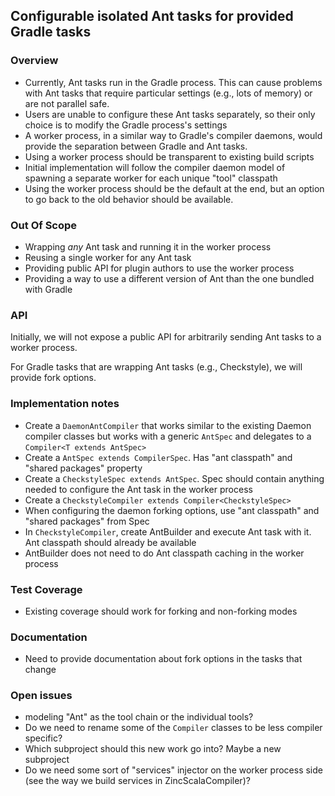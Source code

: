 ## Configurable isolated Ant tasks for provided Gradle tasks

### Overview

- Currently, Ant tasks run in the Gradle process. This can cause problems with Ant tasks that require particular settings (e.g., lots of memory) or are not parallel safe.
- Users are unable to configure these Ant tasks separately, so their only choice is to modify the Gradle process's settings
- A worker process, in a similar way to Gradle's compiler daemons, would provide the separation between Gradle and Ant tasks.
- Using a worker process should be transparent to existing build scripts
- Initial implementation will follow the compiler daemon model of spawning a separate worker for each unique "tool" classpath
- Using the worker process should be the default at the end, but an option to go back to the old behavior should be available.

### Out Of Scope

- Wrapping _any_ Ant task and running it in the worker process
- Reusing a single worker for any Ant task
- Providing public API for plugin authors to use the worker process
- Providing a way to use a different version of Ant than the one bundled with Gradle

### API

Initially, we will not expose a public API for arbitrarily sending Ant tasks to a worker process.

For Gradle tasks that are wrapping Ant tasks (e.g., Checkstyle), we will provide fork options.

### Implementation notes

- Create a `DaemonAntCompiler` that works similar to the existing Daemon compiler classes but works with a generic `AntSpec` and delegates to a `Compiler<T extends AntSpec>`
- Create a `AntSpec extends CompilerSpec`. Has "ant classpath" and "shared packages" property
- Create a `CheckstyleSpec extends AntSpec`. Spec should contain anything needed to configure the Ant task in the worker process
- Create a `CheckstyleCompiler extends Compiler<CheckstyleSpec>`
- When configuring the daemon forking options, use "ant classpath" and "shared packages" from Spec
- In `CheckstyleCompiler`, create AntBuilder and execute Ant task with it. Ant classpath should already be available
- AntBuilder does not need to do Ant classpath caching in the worker process

### Test Coverage

- Existing coverage should work for forking and non-forking modes

### Documentation

- Need to provide documentation about fork options in the tasks that change

### Open issues

- modeling "Ant" as the tool chain or the individual tools?
- Do we need to rename some of the `Compiler` classes to be less compiler specific? 
- Which subproject should this new work go into? Maybe a new subproject
- Do we need some sort of "services" injector on the worker process side (see the way we build services in ZincScalaCompiler)?